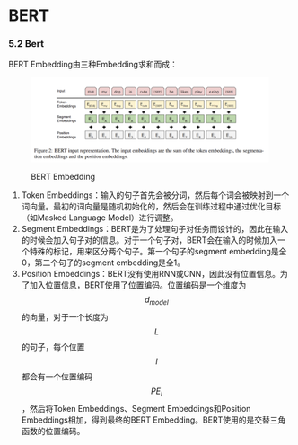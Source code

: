 # BERT

### 5.2 Bert

BERT Embedding由三种Embedding求和而成：

<figure><img src="../../.gitbook/assets/BERT-1.png" alt=""><figcaption><p>BERT Embedding</p></figcaption></figure>

1. Token Embeddings：输入的句子首先会被分词，然后每个词会被映射到一个词向量。最初的词向量是随机初始化的，然后会在训练过程中通过优化目标（如Masked Language Model）进行调整。
2. Segment Embeddings：BERT是为了处理句子对任务而设计的，因此在输入的时候会加入句子对的信息。对于一个句子对，BERT会在输入的时候加入一个特殊的标记，用来区分两个句子。第一个句子的segment embedding是全0，第二个句子的segment embedding是全1。
3. Position Embeddings：BERT没有使用RNN或CNN，因此没有位置信息。为了加入位置信息，BERT使用了位置编码。位置编码是一个维度为$$d_{model}$$的向量，对于一个长度为$$L$$的句子，每个位置$$l$$都会有一个位置编码$$PE_l$$，然后将Token Embeddings、Segment Embeddings和Position Embeddings相加，得到最终的BERT Embedding。BERT使用的是交替三角函数的位置编码。

###
